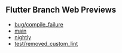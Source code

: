## Flutter Branch Web Previews

- [bug/compile_failure](./bug/compile_failure/)
- [main](./main/)
- [nightly](./nightly/)
- [test/removed_custom_lint](./test/removed_custom_lint/)
